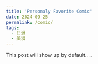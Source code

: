 ```yaml
---
title: 'Personaly Favorite Comic'
date: 2024-09-25
permalink: /comic/
tags:
  - 日漫
  - 美漫
---
```


This post will show up by default.. ..
